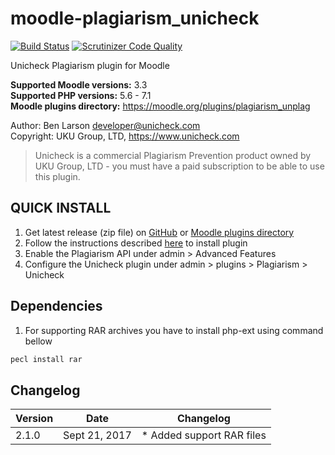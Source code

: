 # moodle-plagiarism_unicheck  

[![Build Status](https://travis-ci.org/Unplag/moodle-plagiarism_unplag.svg?branch=master)](https://travis-ci.org/Unplag/moodle-plagiarism_unplag)
[![Scrutinizer Code Quality](https://scrutinizer-ci.com/g/Unplag/moodle-plagiarism_unplag/badges/quality-score.png?b=master)](https://scrutinizer-ci.com/g/Unplag/moodle-plagiarism_unplag/?branch=master)

Unicheck Plagiarism plugin for Moodle

**Supported Moodle versions:** 3.3  
**Supported PHP versions:** 5.6 - 7.1  
**Moodle plugins directory:** https://moodle.org/plugins/plagiarism_unplag

Author: Ben Larson <developer@unicheck.com>  
Copyright: UKU Group, LTD, https://www.unicheck.com  

 > Unicheck is a commercial Plagiarism Prevention product owned by UKU Group, LTD - you must have a paid subscription to be able to use this plugin.  

## QUICK INSTALL  

1. Get latest release (zip file) on [GitHub](https://github.com/Unplag/moodle-plagiarism_unplag/releases) or [Moodle plugins directory](https://moodle.org/plugins/plagiarism_unplag)
2. Follow the instructions described [here](https://docs.moodle.org/31/en/Installing_plugins#Installing_via_uploaded_ZIP_file) to install plugin
3. Enable the Plagiarism API under admin > Advanced Features  
4. Configure the Unicheck plugin under admin > plugins > Plagiarism > Unicheck  

## Dependencies  

1. For supporting RAR archives you have to install php-ext using command bellow 
```sh
pecl install rar
```

## Changelog

| Version | Date | Changelog |
| ------- | ---- | --------- |
| 2.1.0 | Sept 21, 2017 | * Added support RAR files |